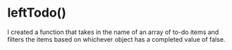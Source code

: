 # leftTodo()

I created a function that takes in the name of an array of to-do items and filters the items based on whichever object has a completed value of false.

